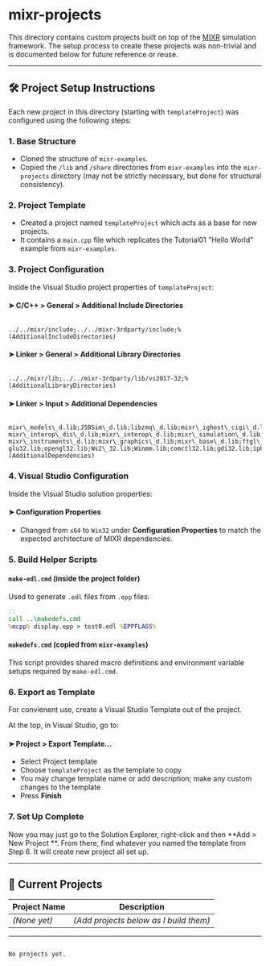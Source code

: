 # mixr-projects

This directory contains custom projects built on top of the [MIXR](https://github.com/Mixer-Sim/mixr) simulation framework. The setup process to create these projects was non-trivial and is documented below for future reference or reuse.

---

## 🛠 Project Setup Instructions

Each new project in this directory (starting with `templateProject`) was configured using the following steps:

### 1. **Base Structure**
- Cloned the structure of `mixr-examples`.
- Copied the `/lib` and `/share` directories from `mixr-examples` into the `mixr-projects` directory (may not be strictly necessary, but done for structural consistency).

### 2. **Project Template**
- Created a project named `templateProject` which acts as a base for new projects.
- It contains a `main.cpp` file which replicates the Tutorial01 "Hello World" example from `mixr-examples`.

### 3. **Project Configuration**

Inside the Visual Studio project properties of `templateProject`:

####   ➤ **C/C++ > General > Additional Include Directories**
```

../../mixr/include;../../mixr-3rdparty/include;%(AdditionalIncludeDirectories)

```

####   ➤ **Linker > General > Additional Library Directories**
```

../../mixr/lib;../../mixr-3rdparty/lib/vs2017-32;%(AdditionalLibraryDirectories)

```

####   ➤ **Linker > Input > Additional Dependencies**
```

mixr\_models\_d.lib;JSBSim\_d.lib;libzmq\_d.lib;mixr\_ighost\_cigi\_d.lib;mixr\_ighost\_pov\_d.lib;ccl\_lib\_d.lib;
mixr\_interop\_dis\_d.lib;mixr\_interop\_d.lib;mixr\_simulation\_d.lib;mixr\_terrain\_d.lib;mixr\_ui\_glut\_d.lib;
mixr\_instruments\_d.lib;mixr\_graphics\_d.lib;mixr\_base\_d.lib;ftgl\_d.lib;freetype2\_d.lib;freeglut\_d.lib;
glu32.lib;opengl32.lib;Ws2\_32.lib;Winmm.lib;comctl32.lib;gdi32.lib;iphlpapi.lib;%(AdditionalDependencies)

````

### 4. **Visual Studio Configuration**

Inside the Visual Studio solution properties:

####   ➤ **Configuration Properties**
- Changed from `x64` to `Win32` under **Configuration Properties** to match the expected architecture of MIXR dependencies.

### 5. **Build Helper Scripts**

#### `make-edl.cmd` (inside the project folder)
Used to generate `.edl` files from `.epp` files:
```cmd
::
call ..\makedefs.cmd
%mcpp% display.epp > test0.edl %EPPFLAGS%
````

#### `makedefs.cmd` (copied from `mixr-examples`)

This script provides shared macro definitions and environment variable setups required by `make-edl.cmd`.

### 6. Export as Template

For convienent use, create a Visual Studio Template out of the project. 

At the top, in Visual Studio, go to: 

####   ➤ **Project > Export Template...**
 - Select Project template
 - Choose `templateProject` as the template to copy
 - You may change template name or add description; make any custom changes to the template
 - Press **Finish**

### 7. Set Up Complete

Now you may just go to the Solution Explorer, right-click and then **Add > New Project **. From there, find whatever you named the template from Step 6. It will create new project all set up.

---

## 📂 Current Projects

| Project Name | Description                                   |
| ------------ | --------------------------------------------- |
| *(None yet)* | *(Add projects below as I build them)* |

---

```

No projects yet.
```
